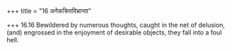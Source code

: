 +++
title = "16 अनेकचित्तविभ्रान्ता"

+++
16.16 Bewildered by numerous thoughts, caught in the net of delusion,
(and) engrossed in the enjoyment of desirable objects, they fall into a
foul hell.

